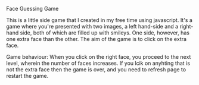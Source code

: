 Face Guessing Game

This is a little side game that I created in my free time using javascript. It's a game where you're presented with two images, a left hand-side and a right-hand side, both of which are filled up with smileys. One side, however, has one extra face than the other. The aim of the game is to click on the extra face.

Game behaviour:
When you click on the right face, you proceed to the next level, wherein the number of faces increases. If you lcik on anyhting that is not the extra face then the game is over, and you need to refresh page to restart the game. 
